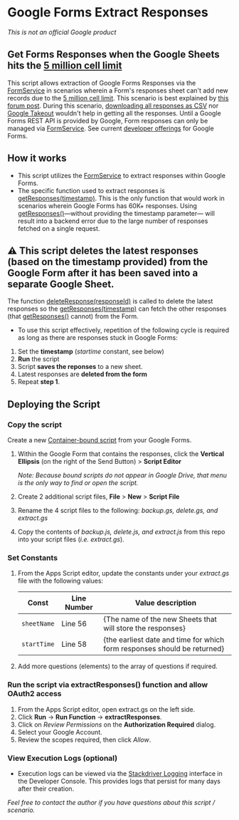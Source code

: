 # Google Forms Extract Responses

_This is not an official Google product_

## Get Forms Responses when the Google Sheets hits the [5 million cell limit](https://support.google.com/drive/answer/37603?hl=en)

This script allows extraction of Google Forms Responses via the [FormService](https://developers.google.com/apps-script/reference/forms) in scenarios wherein a Form's responses sheet can't add new records due to the [5 million cell limit](https://support.google.com/drive/answer/37603?hl=en). This scenario is best explained by [this forum post](https://support.google.com/docs/thread/17593247?hl=en). During this scenario, [downloading all responses as CSV](https://support.google.com/docs/answer/139706?hl=en#csv) nor [Google Takeout](https://support.google.com/accounts/answer/3024190?hl=en) wouldn't help in getting all the responses. Until a Google Forms REST API is provided by Google, Form responses can only be managed via [FormService](https://developers.google.com/apps-script/reference/forms). See current [developer offerings](https://developers.google.com/gsuite/products) for Google Forms.

## How it works

- This script utilizes the [FormService](https://developers.google.com/apps-script/reference/forms) to extract responses within Google Forms.
- The specific function used to extract responses is [getResponses(timestamp)](https://developers.google.com/apps-script/reference/forms/form#getresponsestimestamp). This is the only function that would work in scenarios wherein Google Forms has 60K+ responses. Using [getResponses()](<https://developers.google.com/apps-script/reference/forms/form#getResponses()>)—without providing the timestamp parameter— will result into a backend error due to the large number of responses fetched on a single request.

## :warning: This script **deletes the latest responses** (based on the timestamp provided) from the Google Form after it has been saved into a separate Google Sheet.

The function [deleteResponse(responseId)](https://developers.google.com/apps-script/reference/forms/form#deleteresponseresponseid) is called to delete the latest responses so the [getResponses(timestamp)](https://developers.google.com/apps-script/reference/forms/form#getresponsestimestamp) can fetch the other responses (that [getResponses()](<https://developers.google.com/apps-script/reference/forms/form#getResponses()>) cannot) from the Form.

- To use this script effectively, repetition of the following cycle is required as long as there are responses stuck in Google Forms:

1. Set the **timestamp** (_startime_ constant, see below)
1. **Run** the script
1. Script **saves the reponses** to a new sheet.
1. Latest responses are **deleted from the form**
1. Repeat **step 1**.

## Deploying the Script

### Copy the script

Create a new [Container-bound script](https://developers.google.com/apps-script/guides/bound) from your Google Forms.

1.  Within the Google Form that contains the responses, click the **Vertical Ellipsis** (on the right of the Send Button) > **Script Editor**

    _Note: Because bound scripts do not appear in Google Drive, that menu is the only way to find or open the script._

1.  Create 2 additional script files, **File** > **New** > **Script File**
1.  Rename the 4 script files to the following: _backup.gs, delete.gs, and extract.gs_
1.  Copy the contents of _backup.js, delete.js, and extract.js_ from this repo into your script files (_i.e. extract.gs_).

### Set Constants

1.  From the Apps Script editor, update the constants under your _extract.gs_ file with the following values:

    | Const       | Line Number | Value description                                                        |
    | ----------- | ----------- | ------------------------------------------------------------------------ |
    | `sheetName` | Line 56     | {The name of the new Sheets that will store the responses}               |
    | `startTime` | Line 58     | {the earliest date and time for which form responses should be returned} |

1.  Add more questions (elements) to the array of questions if required.

### Run the script via extractResponses() function and allow OAuth2 access

1.  From the Apps Script editor, open extract.gs on the left side.
1.  Click **Run** -> **Run Function** -> **extractResponses**.
1.  Click on _Review Permissions_ on the **Authorization Required** dialog.
1.  Select your Google Account.
1.  Review the scopes required, then click _Allow_.

### View Execution Logs (optional)

- Execution logs can be viewed via the [Stackdriver Logging](https://developers.google.com/apps-script/guides/logging#stackdriver_logging) interface in the Developer Console. This provides logs that persist for many days after their creation.

_Feel free to contact the author if you have questions about this script / scenario._
